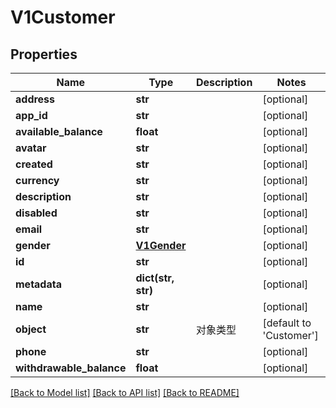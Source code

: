 # V1Customer

## Properties
Name | Type | Description | Notes
------------ | ------------- | ------------- | -------------
**address** | **str** |  | [optional] 
**app_id** | **str** |  | [optional] 
**available_balance** | **float** |  | [optional] 
**avatar** | **str** |  | [optional] 
**created** | **str** |  | [optional] 
**currency** | **str** |  | [optional] 
**description** | **str** |  | [optional] 
**disabled** | **str** |  | [optional] 
**email** | **str** |  | [optional] 
**gender** | [**V1Gender**](V1Gender.md) |  | [optional] 
**id** | **str** |  | [optional] 
**metadata** | **dict(str, str)** |  | [optional] 
**name** | **str** |  | [optional] 
**object** | **str** | 对象类型 | [default to 'Customer']
**phone** | **str** |  | [optional] 
**withdrawable_balance** | **float** |  | [optional] 

[[Back to Model list]](../README.md#documentation-for-models) [[Back to API list]](../README.md#documentation-for-api-endpoints) [[Back to README]](../README.md)


